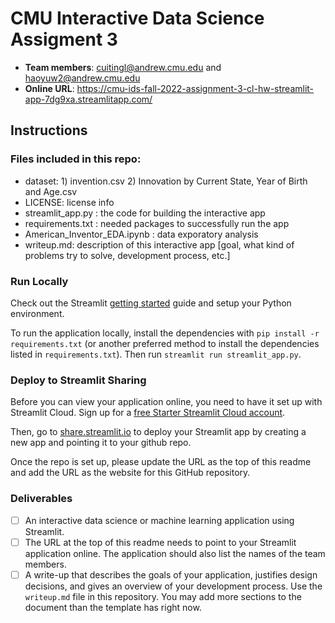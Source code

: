 # CMU Interactive Data Science Assigment 3

* **Team members**: cuitingl@andrew.cmu.edu and haoyuw2@andrew.cmu.edu 
* **Online URL**: https://cmu-ids-fall-2022-assignment-3-cl-hw-streamlit-app-7dg9xa.streamlitapp.com/ 
## Instructions

### Files included in this repo: 
- dataset: 1) invention.csv 2) Innovation by Current State, Year of Birth and Age.csv
- LICENSE: license info
- streamlit_app.py : the code for building the interactive app
- requirements.txt : needed packages to successfully run the app
- American_Inventor_EDA.ipynb : data exporatory analysis
- writeup.md: description of this interactive app [goal, what kind of problems try to solve, development process, etc.]

### Run Locally

Check out the Streamlit [getting started](https://docs.streamlit.io/en/stable/getting_started.html) guide and setup your Python environment.

To run the application locally, install the dependencies with `pip install -r requirements.txt` (or another preferred method to install the dependencies listed in `requirements.txt`). Then run `streamlit run streamlit_app.py`.

### Deploy to Streamlit Sharing

Before you can view your application online, you need to have it set up with Streamlit Cloud. 
Sign up for a [free Starter Streamlit Cloud account](https://streamlit.io/cloud). 

Then, go to [share.streamlit.io](https://share.streamlit.io) to deploy your Streamlit app by creating a new app and pointing it to your github repo.

Once the repo is set up, please update the URL as the top of this readme and add the URL as the website for this GitHub repository.

### Deliverables

- [ ] An interactive data science or machine learning application using Streamlit.
- [ ] The URL at the top of this readme needs to point to your Streamlit application online. The application should also list the names of the team members. 
- [ ] A write-up that describes the goals of your application, justifies design decisions, and gives an overview of your development process. Use the `writeup.md` file in this repository. You may add more sections to the document than the template has right now.
